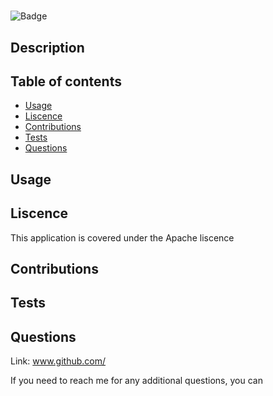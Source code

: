 
# 

![Badge](https://img.shields.io/badge/License-Apache-blueviolet)

## Description



## Table of contents

+ [Usage](#usage)
+ [Liscence](#liscence)
+ [Contributions](#contributions)
+ [Tests](#tests)
+ [Questions](#questions)

## Usage



## Liscence

This application is covered under the Apache liscence

## Contributions



## Tests



## Questions

Link: www.github.com/

If you need to reach me for any additional questions, you can [](mailto:)
  